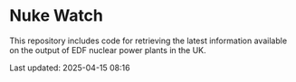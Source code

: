 # Nuke Watch

This repository includes code for retrieving the latest information available on the output of EDF nuclear power plants in the UK.

Last updated: 2025-04-15 08:16
